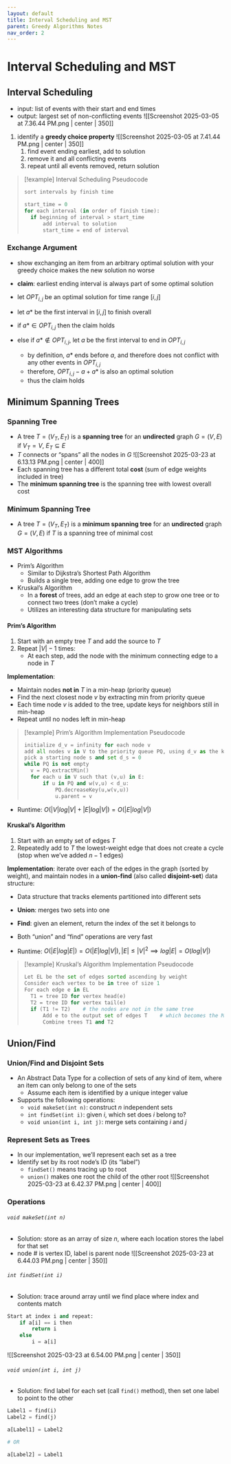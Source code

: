 ```yaml
---
layout: default
title: Interval Scheduling and MST
parent: Greedy Algorithms Notes
nav_order: 2
---
```

# Interval Scheduling and MST

## Interval Scheduling
- input: list of events with their start and end times
- output: largest set of non-conflicting events
![[Screenshot 2025-03-05 at 7.36.44 PM.png | center | 350]]

1. identify a **greedy choice property**
	![[Screenshot 2025-03-05 at 7.41.44 PM.png | center | 350]]
	1. find event ending earliest, add to solution
	2. remove it and all conflicting events
	3. repeat until all events removed, return solution

> [!example] Interval Scheduling Pseudocode
> ```Python
> sort intervals by finish time
> 
> start_time = 0
> for each interval (in order of finish time):
> 	if beginning of interval > start_time
> 		add interval to solution
> 		start_time = end of interval
> ```

### Exchange Argument
- show exchanging an item from an arbitrary optimal solution with your greedy choice makes the new solution no worse

- **claim**: earliest ending interval is always part of some optimal solution
- let $OPT_{i,j}$ be an optimal solution for time range $[i,j]$
- let $a*$ be the first interval in $[i,j]$ to finish overall
- if $a* \in OPT_{i,j}$ then the claim holds
- else if $a* \notin OPT_{i,j}$, let $a$ be the first interval to end in $OPT_{i,j}$
	- by definition, $a*$ ends before $a$, and therefore does not conflict with any other events in $OPT_{i,j}$
	- therefore, $OPT_{i,j} - {a} + {a*}$ is also an optimal solution
	- thus the claim holds

## Minimum Spanning Trees
### Spanning Tree
- A tree $T = (V_T, E_T)$ is a **spanning tree** for an **undirected** graph $G=(V,E)$ if $V_T = V$, $E_T \subseteq E$
- $T$ connects or “spans” all the nodes in $G$
![[Screenshot 2025-03-23 at 6.13.13 PM.png | center | 400]]
- Each spanning tree has a different total **cost** (sum of edge weights included in tree)
- The **minimum spanning tree** is the spanning tree with lowest overall cost

### Minimum Spanning Tree
- A tree $T = (V_T, E_T)$ is a **minimum spanning tree** for an **undirected** graph $G=(V,E)$ if $T$ is a spanning tree of minimal cost

### MST Algorithms
- Prim’s Algorithm
	- Similar to Dijkstra’s Shortest Path Algorithm
	- Builds a single tree, adding one edge to grow the tree
- Kruskal’s Algorithm
	- In a **forest** of trees, add an edge at each step to grow one tree or to connect two trees (don’t make a cycle)
	- Utilizes an interesting data structure for manipulating sets

#### Prim’s Algorithm
1. Start with an empty tree $T$ and add the source to $T$
2. Repeat $|V| - 1$ times:
	- At each step, add the node with the minimum connecting edge to a node in $T$

**Implementation**:
- Maintain nodes **not in** $T$ in a min-heap (priority queue)
- Find the next closest node $v$ by extracting min from priority queue
- Each time node $v$ is added to the tree, update keys for neighbors still in min-heap
- Repeat until no nodes left in min-heap

> [!example] Prim’s Algorithm Implementation Pseudocode
>```Python
>initialize d_v = infinity for each node v
>add all nodes v in V to the priority queue PQ, using d_v as the key
>pick a starting node s and set d_s = 0
>while PQ is not empty
>	v = PQ.extractMin()
>	for each u in V such that (v,u) in E:
>		if u in PQ and w(v,u) < d_u:
>			PQ.decreaseKey(u,w(v,u))
>			u.parent = v
>```

- Runtime: $O(|V|log|V| + |E|log|V|) = O(|E|log|V|)$

#### Kruskal’s Algorithm
1. Start with an empty set of edges $T$
2. Repeatedly add to $T$ the lowest-weight edge that does not create a cycle (stop when we’ve added $n-1$ edges)

**Implementation**: iterate over each of the edges in the graph (sorted by weight), and maintain nodes in a **union-find** (also called **disjoint-set**) data structure:
- Data structure that tracks elements partitioned into different sets
- **Union**: merges two sets into one
- **Find**: given an element, return the index of the set it belongs to
- Both “union” and “find” operations are very fast

- Runtime: $O(|E|log|E|) = O(|E|log|V|), |E| ≤ |V|^2 \implies log|E| = O(log|V|)$

> [!example] Kruskal’s Algorithm Implementation Pseudocode
>```Python
>Let EL be the set of edges sorted ascending by weight
>Consider each vertex to be in tree of size 1
>For each edge e in EL
>	T1 = tree ID for vertex head(e)
>	T2 = tree ID for vertex tail(e)
>	if (T1 != T2)    # the nodes are not in the same tree
>		Add e to the output set of edges T    # which becomes the MST
>		Combine trees T1 and T2
>```

## Union/Find
### Union/Find and Disjoint Sets
- An Abstract Data Type for a collection of sets of any kind of item, where an item can only belong to one of the sets
	- Assume each item is identified by a unique integer value
- Supports the following operations:
	- `void makeSet(int n)`: construct $n$ independent sets
	- `int findSet(int i)`: given $i$, which set does $i$ belong to?
	- `void union(int i, int j)`: merge sets containing $i$ and $j$

### Represent Sets as Trees
- In our implementation, we’ll represent each set as a tree
- Identify set by its root node’s ID (its “label”)
	- `findSet()` means tracing up to root
	- `union()` makes one root the child of the other root
![[Screenshot 2025-03-23 at 6.42.37 PM.png | center | 400]]

### Operations
###### `void makeSet(int n)`
- Solution: store as an array of size $n$, where each location stores the label for that set
- node # is vertex ID, label is parent node
![[Screenshot 2025-03-23 at 6.44.03 PM.png | center | 350]]

###### `int findSet(int i)`
- Solution: trace around array until we find place where index and contents match
```Python
Start at index i and repeat:
	if a[i] == i then
		return i
	else
		i = a[i]
```

![[Screenshot 2025-03-23 at 6.54.00 PM.png | center | 350]]

###### `void union(int i, int j)`
- Solution: find label for each set (call `find()` method), then set one label to point to the other
```Python
Label1 = find(i)
Label2 = find(j)

a[Label1] = Label2

# OR

a[Label2] = Label1
```